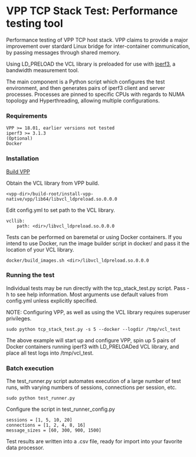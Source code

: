 # VPP TCP Stack Test: Performance testing tool

Performance testing of VPP TCP host stack. VPP claims to provide a major 
improvement over stardard Linux bridge for inter-container communication,
by passing messages through shared memory.

Using LD_PRELOAD the VCL library is preloaded for use with 
[iperf3](https://github.com/esnet/iperf), a bandwidth measurement tool. 

The main component is a Python script which configures the test environment,
and then generates pairs of iperf3 client and server processes. Processes
are pinned to specific CPUs with regards to NUMA topology and Hyperthreading,
allowing multiple configurations.

### Requirements
```
VPP >= 18.01, earlier versions not tested
iperf3 >= 3.1.3
(Optional)
Docker
```

### Installation

[Build VPP](https://wiki.fd.io/view/VPP/Build,_install,_and_test_images#Build_A_VPP_Package)

Obtain the VCL library from VPP build.
```
<vpp-dir>/build-root/install-vpp-native/vpp/lib64/libvcl_ldpreload.so.0.0.0
```
Edit config.yml to set path to the VCL library.
```
vcllib:
    path: <dir>/libvcl_ldpreload.so.0.0.0
```

Tests can be performed on baremetal or using Docker containers. If you intend
to use Docker, run the image builder script in docker/ and pass it the location
of your VCL library.
 ```
 docker/build_images.sh <dir>/libvcl_ldpreload.so.0.0.0
 ```

### Running the test

Individual tests may be run directly with the tcp_stack_test.py script. Pass
-h to see help information. Most arguments use default values from config.yml
unless explicitly specified.

NOTE: Configuring VPP, as well as using the VCL library requires superuser
privileges.
```
sudo python tcp_stack_test.py -s 5 --docker --logdir /tmp/vcl_test
```
The above example will start up and configure VPP, spin up 5 pairs of Docker 
containers running iperf3 with LD_PRELOADed VCL library, and place all test logs
into /tmp/vcl_test.

### Batch execution

The test_runner.py script automates execution of a large number of test runs, 
with varying numbers of sessions, connections per session, etc. 
```
sudo python test_runner.py
```
Configure the script in test_runner_config.py
```
sessions = [1, 5, 10, 20]
connections = [1, 2, 4, 8, 16]
message_sizes = [60, 300, 900, 1500]
```
Test results are written into a .csv file, ready for import into your 
favorite data processor.

